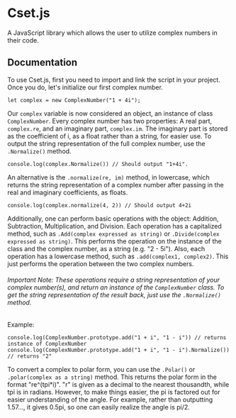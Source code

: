 # Cset.js
A JavaScript library which allows the user to utilize complex numbers in their code.

## Documentation

To use Cset.js, first you need to import and link the script in your project. Once you do, let's initialize our first complex number.
```
let complex = new ComplexNumber("1 + 4i");
```
Our `complex` variable is now considered an object, an instance of class `ComplexNumber`. Every complex number has two properties: A real part, `complex.re`, and an imaginary part, `complex.im`. The imaginary part is stored as the coefficient of i, as a float rather than a string, for easier use.
To output the string representation of the full complex number, use the `.Normalize()` method.
```
console.log(complex.Normalize()) // Should output "1+4i".
```
An alternative is the `.normalize(re, im)` method, in lowercase, which returns the string representation of a complex number after passing in the real and imaginary coefficients, as floats.
```
console.log(complex.normalize(4, 2)) // Should output 4+2i
```
Additionally, one can perform basic operations with the object: Addition, Subtraction, Multiplication, and Division. Each operation has a capitalized method, such as `.Add(complex expressed as string)` or `.Divide(complex expressed as string)`. This performs the operation on the instance of the class and the complex number, as a string (e.g. "2 - 5i"). Also, each operation has a lowercase method, such as `.add(complex1, complex2)`. This just performs the operation between the two complex numbers.
###### Important Note: These operations require a string representation of your complex number(s), and return an instance of the `ComplexNumber` class. To get the string representation of the result back, just use the `.Normalize()` method.
Example:
```
console.log(ComplexNumber.prototype.add("1 + i", "1 - i")) // returns instance of ComplexNumber
console.log(ComplexNumber.prototype.add("1 + i", "1 - i").Normalize()) // returns "2"
```

To convert a complex to polar form, you can use the `.Polar()` or `.polar(complex as a string)` method. This returns the polar form in the format "re^(tpi*i)". "r" is given as a decimal to the nearest thousandth, while tpi is in radians. However, to make things easier, the pi is factored out for easier understanding of the angle. For example, rather than outputting 1.57..., it gives 0.5pi, so one can easily realize the angle is pi/2.
